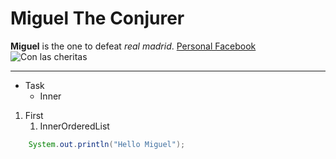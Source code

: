 # Miguel The Conjurer
**Miguel** is the one to defeat *real madrid*.
[Personal Facebook](https://www.facebook.com/miguel.callecontreras/)
![Con las cheritas](https://scontent.flim17-1.fna.fbcdn.net/v/t1.18169-9/22730448_1521737364573381_1937855879150003386_n.jpg?_nc_cat=105&ccb=1-7&_nc_sid=8bfeb9&_nc_ohc=ptdtTAZebe0AX-1rGUy&_nc_pt=1&_nc_ht=scontent.flim17-1.fna&oh=00_AT__5AO-Gwtn8SLUFXVI1fBwfq_3IkxPehTgNel-7SvN7w&oe=637B89F2)

___

+ Task
    + Inner

1. First
    1. InnerOrderedList

``` Java
    System.out.println("Hello Miguel");
```